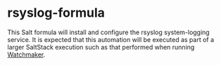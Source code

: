 # rsyslog-formula

This Salt formula will install and configure the rsyslog system-logging service. It is expected that this automation will be executed as part of a larger SaltStack execution such as that performed when running [Watchmaker](https://watchmaker.readthedocs.io/).

